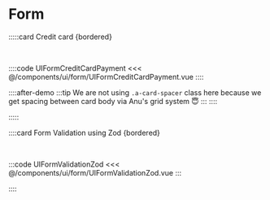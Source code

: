 # Form

<!-- 👉 Credit card -->
<!-- Check why we can't apply * to label via configurable prop => Add * in this UI & add tip in docs how to do it -->
:::::card Credit card {bordered}

<br>

::::code UIFormCreditCardPayment
<<< @/components/ui/form/UIFormCreditCardPayment.vue
::::

::::after-demo
:::tip
We are not using `.a-card-spacer` class here because we get spacing between card body via Anu's grid system 😇
:::
::::

:::::

<!-- 👉 Form Validation using Zod -->
::::card Form Validation using Zod {bordered}

<br>

:::code UIFormValidationZod
<<< @/components/ui/form/UIFormValidationZod.vue
:::

::::
